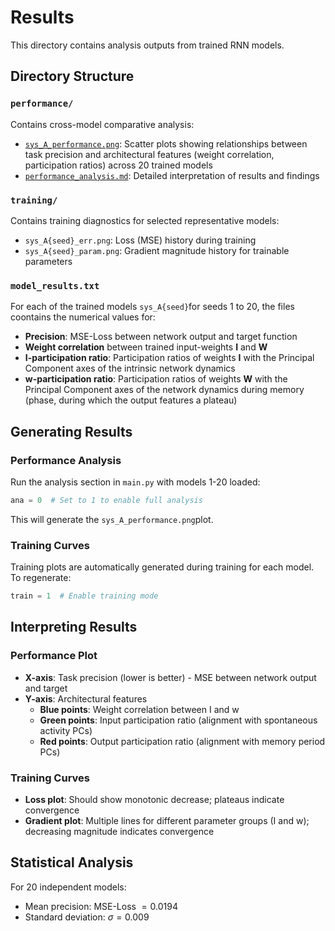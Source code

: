 # Results

This directory contains analysis outputs from trained RNN models.

## Directory Structure

### `performance/`
Contains cross-model comparative analysis:
- [`sys_A_performance.png`](https://github.com/lorenapuhl/Backengineering-neural-networks/blob/main/experiment-a/results/performance/sys_A_performance.png): Scatter plots showing relationships between task precision and architectural features (weight correlation, participation ratios) across 20 trained models
- [`performance_analysis.md`](https://github.com/lorenapuhl/Backengineering-neural-networks/blob/main/experiment-a/results/performance/performance-analysis.md): Detailed interpretation of results and findings

### `training/`
Contains training diagnostics for selected representative models:
- `sys_A{seed}_err.png`: Loss (MSE) history during training
- `sys_A{seed}_param.png`: Gradient magnitude history for trainable parameters

### `model_results.txt`
For each of the trained models `sys_A{seed}`for seeds 1 to 20, the files coontains the numerical values for:

- **Precision**: MSE-Loss between network output and target function
- **Weight correlation** between trained input-weights $\mathbf{I}$ and $\mathbf{W}$
- **I-participation ratio**: Participation ratios of weights $\mathbf{I}$ with the Principal Component axes of the intrinsic network dynamics
- **w-participation ratio**: Participation ratios of weights $\mathbf{W}$ with the Principal Component axes of the network dynamics during memory (phase, during which the output features a plateau)

## Generating Results

### Performance Analysis
Run the analysis section in `main.py` with models 1-20 loaded:

```python
ana = 0  # Set to 1 to enable full analysis
```

This will generate the `sys_A_performance.png`plot.

### Training Curves
Training plots are automatically generated during training for each model. To regenerate:

```python
train = 1  # Enable training mode
```

## Interpreting Results

### Performance Plot
- **X-axis**: Task precision (lower is better) - MSE between network output and target
- **Y-axis**: Architectural features
  - **Blue points**: Weight correlation between I and w
  - **Green points**: Input participation ratio (alignment with spontaneous activity PCs)
  - **Red points**: Output participation ratio (alignment with memory period PCs)


### Training Curves
- **Loss plot**: Should show monotonic decrease; plateaus indicate convergence
- **Gradient plot**: Multiple lines for different parameter groups (I and w); decreasing magnitude indicates convergence

## Statistical Analysis

For 20 independent models:
- Mean precision: MSE-Loss $= 0.0194$
- Standard deviation: $\sigma = 0.009$
